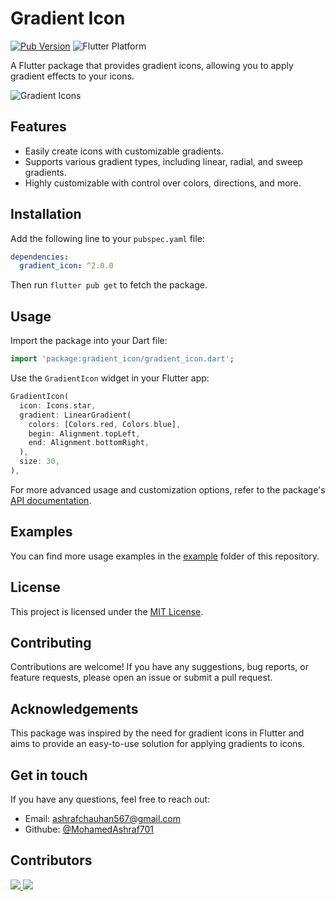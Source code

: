 

# Gradient Icon

[![Pub Version](https://img.shields.io/pub/v/gradient_icon.svg)](https://pub.dev/packages/gradient_icon)
![Flutter Platform](https://img.shields.io/badge/platform-flutter-yellow)

A Flutter package that provides gradient icons, allowing you to apply gradient effects to your icons.

![Gradient Icons](https://github.com/MohamedAshraf701/gradientcolor/assets/92545354/a7584ded-db99-473c-b91a-22465c89b753)


## Features

- Easily create icons with customizable gradients.
- Supports various gradient types, including linear, radial, and sweep gradients.
- Highly customizable with control over colors, directions, and more.

## Installation

Add the following line to your `pubspec.yaml` file:

```yaml
dependencies:
  gradient_icon: ^2.0.0
```

Then run `flutter pub get` to fetch the package.

## Usage

Import the package into your Dart file:

```dart
import 'package:gradient_icon/gradient_icon.dart';
```

Use the `GradientIcon` widget in your Flutter app:

```dart
GradientIcon(
  icon: Icons.star,
  gradient: LinearGradient(
    colors: [Colors.red, Colors.blue],
    begin: Alignment.topLeft,
    end: Alignment.bottomRight,
  ),
  size: 30,
),
```

For more advanced usage and customization options, refer to the package's [API documentation](https://pub.dev/documentation/gradient_icon/latest/gradient_icon/GradientIcon-class.html).

## Examples

You can find more usage examples in the [example](example) folder of this repository.

## License

This project is licensed under the [MIT License](https://zaid.digital).

## Contributing

Contributions are welcome! If you have any suggestions, bug reports, or feature requests, please open an issue or submit a pull request.

## Acknowledgements

This package was inspired by the need for gradient icons in Flutter and aims to provide an easy-to-use solution for applying gradients to icons.

## Get in touch

If you have any questions, feel free to reach out:

- Email: ashrafchauhan567@gmail.com
- Githube: [@MohamedAshraf701](https://github.com/MohamedAshraf701)

  
## Contributors

<a href="https://github.com/MohamedAshraf701/gradientcolor/graphs/contributors">
  <img src="https://contrib.rocks/image?repo=MohamedAshraf701/gradientcolor" />
    <img src="https://contrib.rocks/image?repo=zaid-digital/gradientcolor" />

</a>


